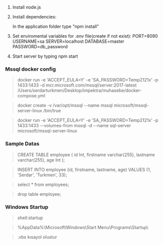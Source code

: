 1) Install node.js

2) Install dependencies:

	In the application folder type "npm install"
	
3) Set enviromental variables for .env file(create if not exist):
    PORT=8090
    USERNAME=sa
    SERVER=localhost
    DATABASE=master
    PASSWORD=db_password
    
4) Start server by typing npm start
    
### Mssql docker config
> docker run -e 'ACCEPT_EULA=Y' -e 'SA_PASSWORD=Temp2121x' -p 1433:1433 -d mcr.microsoft.com/mssql/server:2017-latest
> /Users/serdarturkmen/Desktop/impektra/muhasebe/docker-compose.yml


> docker create -v /var/opt/mssql --name mssql microsoft/mssql-server-linux /bin/true

> docker run -e 'ACCEPT_EULA=Y' -e 'SA_PASSWORD=Temp2121x' -p 1433:1433 --volumes-from mssql -d --name sql-server microsoft/mssql-server-linux

### Sample Datas
> CREATE TABLE employee (
    id Int,
    firstname varchar(255),
    lastname varchar(255),
    age Int
);

> INSERT INTO employee (id, firstname, lastname, age) VALUES (1, 'Serdar', 'Turkmen', 33);

> select * from employees;

> drop table employee;


### Windows Startup
> shell:startup

> %AppData%\Microsoft\Windows\Start Menu\Programs\Startup\

> .vbs kısayol olustur
